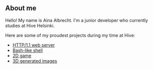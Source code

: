 ## About me

<!--
**aaiinnaa22/aaiinnaa22** is a ✨ _special_ ✨ repository because its `README.md` (this file) appears on your GitHub profile.

Here are some ideas to get you started:

- 🔭 I’m currently working on ...
- 🌱 I’m currently learning ...
- 👯 I’m looking to collaborate on ...
- 🤔 I’m looking for help with ...
- 💬 Ask me about ...
- 📫 How to reach me: ...
- 😄 Pronouns: ...
- ⚡ Fun fact: ...
-->

Hello! My name is Aina Albrecht. I'm a junior developer who currently studies at Hive Helsinki. 

Here are some of my proudest projects during my time at Hive:

-  [HTTP/1.1 web server](https://github.com/aaiinnaa22/42-webserv.git)
-  [Bash-like shell](https://github.com/aaiinnaa22/42-minishell)
-  [2D game](https://github.com/aaiinnaa22/42-so_long)
-  [3D generated images](https://github.com/aaiinnaa22/42-miniRT)
